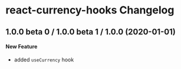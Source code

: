 # react-currency-hooks Changelog

## 1.0.0 beta 0 / 1.0.0 beta 1 / 1.0.0 (2020-01-01)
#### New Feature
- added `useCurrency` hook

